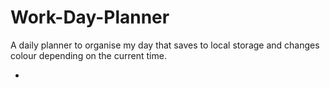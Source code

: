 # Work-Day-Planner

A daily planner to organise my day that saves to local storage and changes colour depending on the current time.

-
